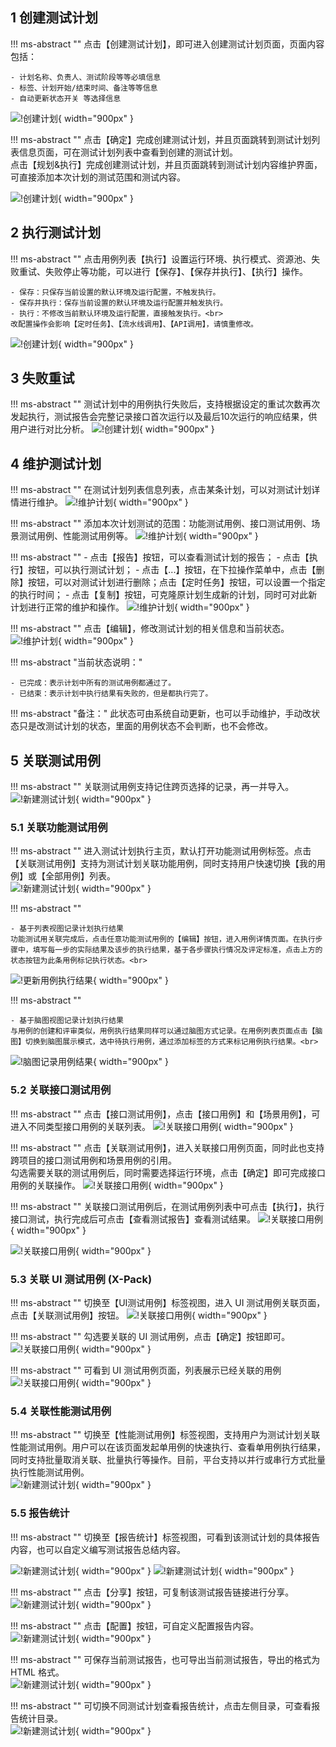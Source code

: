 ## 1 创建测试计划
!!! ms-abstract ""
    点击【创建测试计划】，即可进入创建测试计划页面，页面内容包括：

    - 计划名称、负责人、测试阶段等等必填信息
    - 标签、计划开始/结束时间、备注等等信息
    - 自动更新状态开关 等选择信息
    
![!创建计划](../../../img/track/创建测试计划1.png){ width="900px" } 

!!! ms-abstract ""
    点击【确定】完成创建测试计划，并且页面跳转到测试计划列表信息页面，可在测试计划列表中查看到创建的测试计划。<br>
    点击【规划&执行】完成创建测试计划，并且页面跳转到测试计划内容维护界面，可直接添加本次计划的测试范围和测试内容。

![!创建计划](../../../img/track/创建测试计划3.png){ width="900px" } 

## 2 执行测试计划
!!! ms-abstract ""
    点击用例列表【执行】设置运行环境、执行模式、资源池、失败重试、失败停止等功能，可以进行【保存】、【保存并执行】、【执行】操作。

    - 保存：只保存当前设置的默认环境及运行配置，不触发执行。
    - 保存并执行：保存当前设置的默认环境及运行配置并触发执行。
    - 执行：不修改当前默认环境及运行配置，直接触发执行。<br>
    改配置操作会影响【定时任务】、【流水线调用】、【API调用】，请慎重修改。

![!创建计划](../../../img/track/执行测试计划.png){ width="900px" } 



## 3 失败重试 
!!! ms-abstract ""
    测试计划中的用例执行失败后，支持根据设定的重试次数再次发起执行，测试报告会完整记录接口首次运行以及最后10次运行的响应结果，供用户进行对比分析。
![!创建计划](../../../img/track/查看失败重试请求.png){ width="900px" } 


## 4 维护测试计划 
!!! ms-abstract ""
    在测试计划列表信息列表，点击某条计划，可以对测试计划详情进行维护。
![!维护计划](../../../img/track/维护计划1.png){ width="900px" } 

!!! ms-abstract ""
    添加本次计划测试的范围：功能测试用例、接口测试用例、场景测试用例、性能测试用例等。
![!维护计划](../../../img/track/维护计划2.png){ width="900px" } 

!!! ms-abstract ""
    - 点击【报告】按钮，可以查看测试计划的报告；
    - 点击【执行】按钮，可以执行测试计划；
    - 点击【...】按钮，在下拉操作菜单中，点击【删除】按钮，可以对测试计划进行删除；点击【定时任务】按钮，可以设置一个指定的执行时间；
    - 点击【复制】按钮，可克隆原计划生成新的计划，同时可对此新计划进行正常的维护和操作。
![!维护计划](../../../img/track/维护计划4.png){ width="900px" } 

!!! ms-abstract ""
    点击【编辑】，修改测试计划的相关信息和当前状态。
![!维护计划](../../../img/track/维护计划5.png){ width="900px" } 

!!! ms-abstract "当前状态说明："

    - 已完成：表示计划中所有的测试用例都通过了。
    - 已结束：表示计划中执行结果有失败的，但是都执行完了。
    
!!! ms-abstract "备注："
    此状态可由系统自动更新，也可以手动维护，手动改状态只是改测试计划的状态，里面的用例状态不会判断，也不会修改。

## 5 关联测试用例 
!!! ms-abstract ""
    关联测试用例支持记住跨页选择的记录，再一并导入。
![!新建测试计划](../../../img/track/跨页选择进行导入.png){ width="900px" }

### 5.1 关联功能测试用例	
!!! ms-abstract ""
    进入测试计划执行主页，默认打开功能测试用例标签。点击【关联测试用例】支持为测试计划关联功能用例，同时支持用户快速切换【我的用例】或【全部用例】列表。<br>
![!新建测试计划](../../../img/track/切换用例列表.png){ width="900px" }

!!! ms-abstract ""

    - 基于列表视图记录计划执行结果
    功能测试用关联完成后，点击任意功能测试用例的【编辑】按钮，进入用例详情页面。在执行步骤中，填写每一步的实际结果及该步的执行结果，基于各步骤执行情况及评定标准，点击上方的状态按钮为此条用例标记执行状态。<br>
![!更新用例执行结果](../../../img/track/更新用例执行结果.png){ width="900px" }

!!! ms-abstract ""

    - 基于脑图视图记录计划执行结果
    与用例的创建和评审类似，用例执行结果同样可以通过脑图方式记录。在用例列表页面点击【脑图】切换到脑图展示模式，选中待执行用例，通过添加标签的方式来标记用例执行结果。<br>
![!脑图记录用例结果](../../../img/track/脑图记录用例结果.png){ width="900px" }

### 5.2 关联接口测试用例	
!!! ms-abstract ""
    点击【接口测试用例】，点击【接口用例】和【场景用例】，可进入不同类型接口用例的关联列表。
![!关联接口用例](../../../img/track/关联接口用例1.png){ width="900px" }

!!! ms-abstract ""
    点击【关联测试用例】，进入关联接口用例页面，同时此也支持跨项目的接口测试用例和场景用例的引用。<br>
    勾选需要关联的测试用例后，同时需要选择运行环境，点击【确定】即可完成接口用例的关联操作。
![!关联接口用例](../../../img/track/关联接口用例2.png){ width="900px" }

!!! ms-abstract ""
    关联接口测试用例后，在测试用例列表中可点击【执行】，执行接口测试，执行完成后可点击【查看测试报告】查看测试结果。
![!关联接口用例](../../../img/track/关联接口用例4.png){ width="900px" }

![!关联接口用例](../../../img/track/关联接口用例5.png){ width="900px" }

### 5.3 关联 UI 测试用例 (X-Pack)	
!!! ms-abstract ""
    切换至【UI测试用例】标签视图，进入 UI 测试用例关联页面，点击【关联测试用例】按钮。
![!关联接口用例](../../../img/track/关联UI测试用例1.png){ width="900px" }

!!! ms-abstract ""
    勾选要关联的 UI 测试用例，点击【确定】按钮即可。
![!关联接口用例](../../../img/track/关联UI测试用例2.png){ width="900px" }

!!! ms-abstract ""
    可看到 UI 测试用例页面，列表展示已经关联的用例
![!关联接口用例](../../../img/track/关联UI测试用例3.png){ width="900px" }

### 5.4 关联性能测试用例
!!! ms-abstract ""
    切换至【性能测试用例】标签视图，支持用户为测试计划关联性能测试用例。用户可以在该页面发起单用例的快速执行、查看单用例执行结果，同时支持批量取消关联、批量执行等操作。目前，平台支持以并行或串行方式批量执行性能测试用例。<br>
![!新建测试计划](../../../img/track/测试计划关联性能用例.png){ width="900px" }

### 5.5 报告统计 
!!! ms-abstract ""
    切换至【报告统计】标签视图，可看到该测试计划的具体报告内容，也可以自定义编写测试报告总结内容。 <br>

![!新建测试计划](../../../img/track/测试计划报告统计.png){ width="900px" }
![!新建测试计划](../../../img/track/测试计划报告统计编写总结.png){ width="900px" }

!!! ms-abstract ""
    点击【分享】按钮，可复制该测试报告链接进行分享。<br>
![!新建测试计划](../../../img/track/测试计划报告分享链接.png){ width="900px" }

!!! ms-abstract ""
    点击【配置】按钮，可自定义配置报告内容。<br>
![!新建测试计划](../../../img/track/测试计划报告统计配置.png){ width="900px" }

!!! ms-abstract ""
    可保存当前测试报告，也可导出当前测试报告，导出的格式为 HTML 格式。<br>
![!新建测试计划](../../../img/track/测试计划报告保存导出.png){ width="900px" }

!!! ms-abstract ""
    可切换不同测试计划查看报告统计，点击左侧目录，可查看报告统计目录。<br>
![!新建测试计划](../../../img/track/测试计划报告目录.png){ width="900px" }